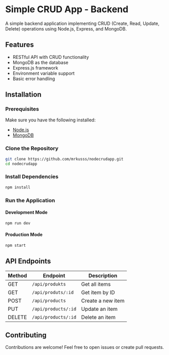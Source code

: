 # Simple CRUD App - Backend

A simple backend application implementing CRUD (Create, Read, Update, Delete) operations using Node.js, Express, and MongoDB.

## Features
- RESTful API with CRUD functionality
- MongoDB as the database
- Express.js framework
- Environment variable support
- Basic error handling

## Installation

### Prerequisites
Make sure you have the following installed:
- [Node.js](https://nodejs.org/)
- [MongoDB](https://www.mongodb.com/)

### Clone the Repository
```sh
git clone https://github.com/mrkusss/nodecrudapp.git
cd nodecrudapp
```

### Install Dependencies
```sh
npm install
```

### Run the Application
#### Development Mode
```sh
npm run dev
```
#### Production Mode
```sh
npm start
```

## API Endpoints

| Method | Endpoint       | Description          |
|--------|---------------|----------------------|
| GET    | `/api/produkts`  | Get all items       |
| GET    | `/api/produts/:id` | Get item by ID     |
| POST   | `/api/products`  | Create a new item   |
| PUT    | `/api/products/:id` | Update an item    |
| DELETE | `/api/products/:id` | Delete an item    |

## Contributing
Contributions are welcome! Feel free to open issues or create pull requests.
